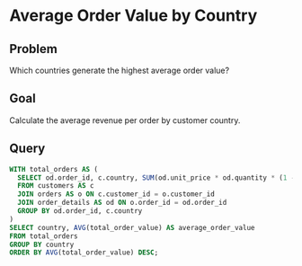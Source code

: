 
# Average Order Value by Country

## Problem
Which countries generate the highest average order value?

## Goal
Calculate the average revenue per order by customer country.

## Query
```sql
WITH total_orders AS (
  SELECT od.order_id, c.country, SUM(od.unit_price * od.quantity * (1 - od.discount)) AS total_order_value
  FROM customers AS c
  JOIN orders AS o ON c.customer_id = o.customer_id
  JOIN order_details AS od ON o.order_id = od.order_id
  GROUP BY od.order_id, c.country
)
SELECT country, AVG(total_order_value) AS average_order_value
FROM total_orders
GROUP BY country 
ORDER BY AVG(total_order_value) DESC;

